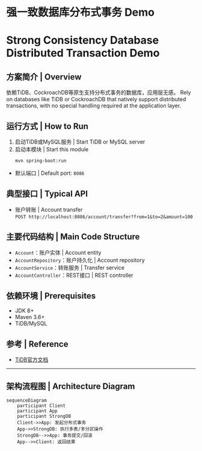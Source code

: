 # 强一致数据库分布式事务 Demo  
# Strong Consistency Database Distributed Transaction Demo

## 方案简介 | Overview

依赖TiDB、CockroachDB等原生支持分布式事务的数据库，应用层无感。
Rely on databases like TiDB or CockroachDB that natively support distributed transactions, with no special handling required at the application layer.

## 运行方式 | How to Run

1. 启动TiDB或MySQL服务 | Start TiDB or MySQL server
2. 启动本模块 | Start this module
   ```bash
   mvn spring-boot:run
   ```
- 默认端口 | Default port: `8086`

## 典型接口 | Typical API

- 账户转账 | Account transfer  
  `POST http://localhost:8086/account/transfer?from=1&to=2&amount=100`

## 主要代码结构 | Main Code Structure

- `Account`：账户实体 | Account entity
- `AccountRepository`：账户持久化 | Account repository
- `AccountService`：转账服务 | Transfer service
- `AccountController`：REST接口 | REST controller

## 依赖环境 | Prerequisites

- JDK 8+
- Maven 3.6+
- TiDB/MySQL

## 参考 | Reference

- [TiDB官方文档](https://docs.pingcap.com/zh/tidb/stable)

---

## 架构流程图 | Architecture Diagram

```mermaid
sequenceDiagram
    participant Client
    participant App
    participant StrongDB
    Client->>App: 发起分布式事务
    App->>StrongDB: 执行多表/多分区操作
    StrongDB-->>App: 事务提交/回滚
    App-->>Client: 返回结果
``` 